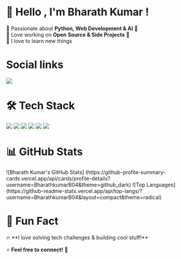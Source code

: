 <h1>👋 Hello , I'm Bharath Kumar ! </h1> 

🔹 Passionate about **Python, Web Development & AI** 🤖  
🔹 Love working on **Open Source & Side Projects** 🚀  
🔹 I love to learn new things

<h1> Social links </h1>
<p align="left">
  <a href="https://www.linkedin.com/in/bharath-kumar-a6331b2a2?utm_source=share&utm_campaign=share_via&utm_content=profile&utm_medium=android_app">
    <img src="https://img.shields.io/badge/LinkedIn-0A66C2?style=for-the-badge&logo=linkedin&logoColor=white"/>
  </a>
 
</p>

<h1> 🛠️ Tech Stack  </h1> 
<p align="left">
  <img src="https://img.shields.io/badge/Python-3776AB?style=for-the-badge&logo=python&logoColor=white"/>
  <img src="https://img.shields.io/badge/Django-092E20?style=for-the-badge&logo=django&logoColor=white"/>
  <img src="https://img.shields.io/badge/Java-007396?style=for-the-badge&logo=java&logoColor=white"/>
  <img src="https://img.shields.io/badge/HTML5-E34F26?style=for-the-badge&logo=html5&logoColor=white"/>
  <img src="https://img.shields.io/badge/CSS3-1572B6?style=for-the-badge&logo=css3&logoColor=white"/>
  <img src="https://img.shields.io/badge/MySQL-4479A1?style=for-the-badge&logo=mysql&logoColor=white"/>
</p>

<h1>  📊 GitHub Stats  </h1>
![Bharath Kumar's GitHub Stats] (https://github-profile-summary-cards.vercel.app/api/cards/profile-details?username=BharathkumarB04&theme=github_dark) 
![Top Languages] (https://github-readme-stats.vercel.app/api/top-langs/?username=BharathkumarB04&layout=compact&theme=radical)  

<h1> 🎯 Fun Fact  </h1>
🔥 **I love solving tech challenges & building cool stuff!**  

⭐️ **Feel free to connect!** 🚀  
